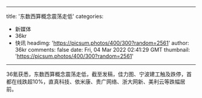 
---
title: '东数西算概念震荡走低'
categories: 
 - 新媒体
 - 36kr
 - 快讯
headimg: 'https://picsum.photos/400/300?random=2561'
author: 36kr
comments: false
date: Fri, 04 Mar 2022 02:41:29 GMT
thumbnail: 'https://picsum.photos/400/300?random=2561'
---

<div>   
36氪获悉，东数西算概念震荡走低，截至发稿，佳力图、宁波建工触及跌停，首都在线跌超10%，直真科技、依米康、贵广网络、浙大网新、美利云等跌幅居前。  
</div>
            